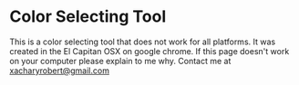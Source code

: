 # Color Selecting Tool
This is a color selecting tool that does not work for all platforms. It was created in the El Capitan OSX on google chrome. If this page doesn't work on your computer please explain to me why. Contact me at xacharyrobert@gmail.com
